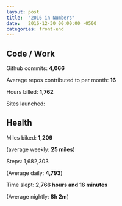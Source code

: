 ```yaml
---
layout: post
title:  "2016 in Numbers"
date:   2016-12-30 00:00:00 -0500
categories: front-end
---
```


## Code / Work

Github commits: **4,066**

Average repos contributed to per month: **16**

Hours billed:  **1,762**

Sites launched: 

## Health

Miles biked: **1,209**

(average weekly: **25 miles**)

Steps: 1,682,303

(Average daily: **4,793**)

Time slept: **2,766 hours and 16 minutes**

(Average nightly: **8h 2m**)
